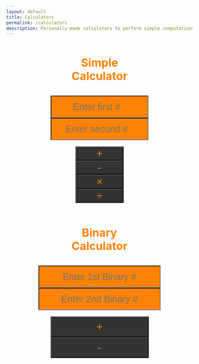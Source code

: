 ```yaml
---
layout: default
title: Calculators
permalink: /calculators
description: Personally made calculators to perform simple computations
---
```


<script>
function add() {
    var num1 = parseFloat(document.getElementById("num1").value);
    var num2 = parseFloat(document.getElementById("num2").value);
    var answer = num1 + num2;
    document.getElementById("answer").innerHTML = "Result: " + answer;
}
function subtract() {
    var num1 = parseFloat(document.getElementById("num1").value);
    var num2 = parseFloat(document.getElementById("num2").value);
    var answer = num1 - num2;
    document.getElementById("answer").innerHTML = "Result: " + answer;
}
function multiply() {
    var num1 = parseFloat(document.getElementById("num1").value);
    var num2 = parseFloat(document.getElementById("num2").value);
    var answer = num1 * num2;
    document.getElementById("answer").innerHTML = "Result: " + answer;
}
function divide() {
    var num1 = parseFloat(document.getElementById("num1").value);
    var num2 = parseFloat(document.getElementById("num2").value);
    if (num2 !== 0) {
        var answer = num1 / num2;
        document.getElementById("answer").innerHTML = "Result: " + answer;
    } else {
        document.getElementById("answer").innerHTML = "Cannot divide by zero.";
    }
}
</script>
<body>
    <h2>Simple Calculator</h2>
    <input type="number" id="num1" placeholder="Enter first #">
    <input type="number" id="num2" placeholder="Enter second #">
    <br>
    <button class="number" onclick="add()">+</button>
    <button class="number" onclick="subtract()">-</button>
    <button class="number" onclick="multiply()">×</button>
    <button class="number" onclick="divide()">÷</button>
    <p id="answer"></p>
</body>


<style>
    button.number{
        width: 130.5px;
        background-color: #333;
        font-size: 28px;
        color: #ff8200;
        display:block;
        margin-left: auto;
        margin-right: auto;
    }
    h2{
        padding:10px 142px;
        font-size: 30px;
    }
    p#answer{
        color: #ff8200;
        margin: 0px 210px;
        font-size:25px;
        padding: 5px 0px;
        text-align: center;
    }
    input#num1,input#num2{
        background-color:#ff8200;
        text-align:center;
        font-size:25px;
        height:60px;
        width: 264.5px;
        display:block;
        margin-left: auto;
        margin-right: auto;
    }

</style>

<head>
    <title>Binary Calculator</title>
    <script>
        function binaryAdd() {
            var bin1 = document.getElementById("bin1").value;
            var bin2 = document.getElementById("bin2").value;
            var dec1 = parseInt(bin1, 2);
            var dec2 = parseInt(bin2, 2);
            var resultDec = dec1 + dec2;
            var resultBin = resultDec.toString(2);
            document.getElementById("result").innerHTML = "Result: " + resultBin;
        }
        function binarySubtract() {
            var bin1 = document.getElementById("bin1").value;
            var bin2 = document.getElementById("bin2").value;
            var dec1 = parseInt(bin1, 2);
            var dec2 = parseInt(bin2, 2);
            var resultDec = dec1 - dec2;
            var resultBin = resultDec.toString(2);
            document.getElementById("result").innerHTML = "Result: " + resultBin;
        }
    </script>
</head>
<body>
    <h2>Binary Calculator</h2>
    <input type="text" id="bin1" placeholder="Enter 1st Binary #">
    <input type="text" id="bin2" placeholder="Enter 2nd Binary #">
    <br>
    <button class="binary" onclick="binaryAdd()">+</button>
    <button class="binary" onclick="binarySubtract()">-</button>
    <p id="result"></p>
</body>
<style>
    button.binary{
        width: 265px;
        padding: 10px;
        background-color: #333;
        font-size: 28px;
        color: #ff8200;
        display:block;
        margin-left: auto;
        margin-right: auto;
    }
    h2{
        padding:10px 142px;
        font-size: 30px;
        color:#ff8200;
        text-align: center;
    }
    p#result{
        color: #ff8200;
        margin: 0px 200px;
        font-size:25px;
        padding: 5px 0px;
        text-align: center;
    }
    input#bin1,input#bin2{
        background-color:#ff8200;
        text-align:center;
        font-size:25px;
        height:60px;
        display:block;
        margin-left: auto;
        margin-right: auto;
    }
</style>
